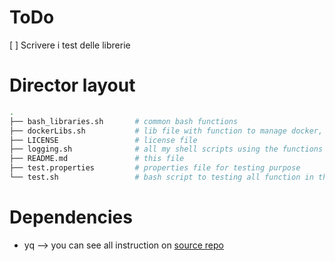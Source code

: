# ToDo
[  ] Scrivere i test delle librerie

# Director layout
```bash
.
├── bash_libraries.sh       # common bash functions
├── dockerLibs.sh           # lib file with function to manage docker, docker compose and other container
├── LICENSE                 # license file
├── logging.sh              # all my shell scripts using the functions of this file for the logging
├── README.md               # this file
├── test.properties         # properties file for testing purpose
└── test.sh                 # bash script to testing all function in this repo
```
# Dependencies

- yq --> you can see all instruction on [source repo](https://github.com/mikefarah/yq)